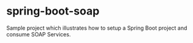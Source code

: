 # spring-boot-soap
Sample project which illustrates how to setup a Spring Boot project and consume SOAP Services.
